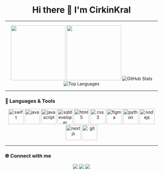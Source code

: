 <h1 align="center">Hi there 👋 I'm CirkinKral</h1>

---

<p align="center">
  <img height="180em" src="https://github-readme-stats-eight-theta.vercel.app/api?username=cirkinkral7&show_icons=true&theme=algolia&include_all_commits=true&count_private=true"/>
  <img height="180em" src="https://github-readme-stats-eight-theta.vercel.app/api/top-langs/?username=cirkinkral7&layout=compact&langs_count=8&theme=algolia"/>
  <img src="https://github-readme-stats.vercel.app/api?username=cirkinkral7&show_icons=true&theme=radical" alt="GitHub Stats" />  
  <img src="https://github-readme-stats.vercel.app/api/top-langs/?username=cirkinkral7&layout=compact&theme=radical" alt="Top Languages" />
</p>

---

### 🚀 Languages & Tools

<p align="center">
  <img src="https://cdn.jsdelivr.net/gh/devicons/devicon/icons/swift/swift-original.svg" alt="swift" width="50" height="50"/>
  <img src="https://cdn.jsdelivr.net/gh/devicons/devicon/icons/java/java-original.svg" alt="java" width="50" height="50"/>
  <img src="https://cdn.jsdelivr.net/gh/devicons/devicon/icons/javascript/javascript-original.svg" alt="javascript" width="50" height="50"/>
  <img src="https://raw.githubusercontent.com/devicons/devicon/refs/tags/v2.17.0/icons/sqldeveloper/sqldeveloper-original.svg" alt="sqldeveloper" width="50" height="50"/>
  <img src="https://cdn.jsdelivr.net/gh/devicons/devicon/icons/html5/html5-original.svg" alt="html5" width="50" height="50"/>
  <img src="https://cdn.jsdelivr.net/gh/devicons/devicon/icons/css3/css3-original.svg" alt="css3" width="50" height="50"/>
  <img src="https://cdn.jsdelivr.net/gh/devicons/devicon/icons/figma/figma-original.svg" alt="figma" width="50" height="50"/>
  <img src="https://cdn.jsdelivr.net/gh/devicons/devicon/icons/python/python-original.svg" alt="python" width="50" height="50"/>
  <img src="https://cdn.jsdelivr.net/gh/devicons/devicon/icons/nodejs/nodejs-original.svg" alt="nodejs" width="50" height="50"/>
  <img src="https://cdn.jsdelivr.net/gh/devicons/devicon/icons/nextjs/nextjs-original.svg" alt="nextjs" width="50" height="50"/>
  <img src="https://cdn.jsdelivr.net/gh/devicons/devicon/icons/git/git-original.svg" alt="git" width="50" height="50"/>
</p>

---

### 🌐 Connect with me

<p align="center">
  <a href="https://discord.gg/840244234015604777"><img src="https://img.shields.io/badge/Discord-%237289DA.svg?style=for-the-badge&logo=discord&logoColor=white" /></a>
  <a href="https://www.linkedin.com/in/emir-ali-keskinkılıç-91075224a"><img src="https://img.shields.io/badge/LinkedIn-%230077B5.svg?style=for-the-badge&logo=linkedin&logoColor=white" /></a>
  <a href="https://www.instagram.com/emirksknklc/?hl=tr"><img src="https://img.shields.io/badge/İnstagram-%231DA1F2.svg?style=for-the-badge&logo=instagram&logoColor=black" /></a>
</p>
